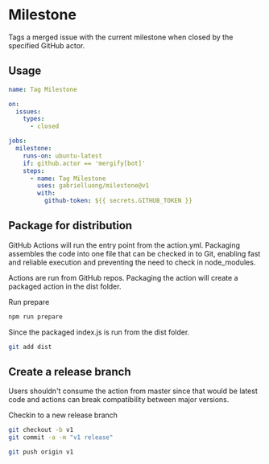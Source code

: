 # Milestone

Tags a merged issue with the current milestone when closed by the specified GitHub actor.

## Usage

```yaml
name: Tag Milestone

on:
  issues:
    types:
      - closed

jobs:
  milestone:
    runs-on: ubuntu-latest
    if: github.actor == 'mergify[bot]'
    steps:
      - name: Tag Milestone
        uses: gabrielluong/milestone@v1
        with:
          github-token: ${{ secrets.GITHUB_TOKEN }}
```

## Package for distribution

GitHub Actions will run the entry point from the action.yml. Packaging assembles the code into one file that can be checked in to Git, enabling fast and reliable execution and preventing the need to check in node_modules.

Actions are run from GitHub repos.  Packaging the action will create a packaged action in the dist folder.

Run prepare

```bash
npm run prepare
```

Since the packaged index.js is run from the dist folder.

```bash
git add dist
```

## Create a release branch

Users shouldn't consume the action from master since that would be latest code and actions can break compatibility between major versions.

Checkin to a new release branch

```bash
git checkout -b v1
git commit -a -m "v1 release"
```

```bash
git push origin v1
```
